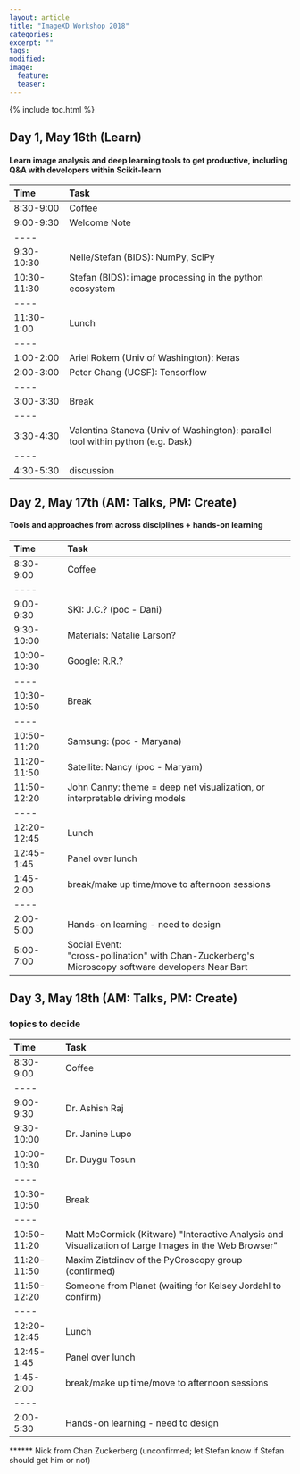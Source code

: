 ```yaml
---
layout: article
title: "ImageXD Workshop 2018"
categories:
excerpt: ""
tags: 
modified:
image:
  feature:
  teaser:  
---
```


{% include toc.html %}


## Day 1, May 16th (Learn)

#### Learn image analysis and deep learning tools to get productive, including Q&A with developers within Scikit-learn

| Time        | Task    | 
|:------------|:--------|
| 8:30-9:00   | <span class="badge warning">Coffee</span>| 
| 9:00-9:30   | Welcome Note|
|----
| 9:30-10:30  | Nelle/Stefan (BIDS): NumPy, SciPy |
| 10:30-11:30 | Stefan (BIDS): image processing in the python ecosystem  |
|----
| 11:30-1:00  | <span class="badge warning">Lunch</span>   |
|----
| 1:00-2:00   | Ariel Rokem (Univ of Washington): Keras   |
| 2:00-3:00   | Peter Chang (UCSF): Tensorflow   |
|----
| 3:00-3:30   | <span class="badge warning">Break</span>   |
|----
| 3:30-4:30   | Valentina Staneva (Univ of Washington): parallel tool within python (e.g. Dask)   |
|----
| 4:30-5:30   | discussion 

## Day 2, May 17th (AM: Talks, PM: Create)

#### Tools and approaches from across disciplines + hands-on learning

| Time        | Task    | 
|:------------|:--------|
| 8:30-9:00   | <span class="badge warning">Coffee</span>  |
|----
| 9:00-9:30   | SKI: J.C.? (poc - Dani)|
| 9:30-10:00  | Materials: Natalie Larson? |
| 10:00-10:30 | Google: R.R.?  |
|----
| 10:30-10:50  | <span class="badge warning">Break</span>   |
|----
| 10:50-11:20  | Samsung: (poc - Maryana)   |
| 11:20-11:50  | Satellite: Nancy (poc - Maryam)   |
| 11:50-12:20  | John Canny: theme = deep net visualization, or interpretable driving models |
|----
| 12:20-12:45  | <span class="badge warning">Lunch</span>  |
| 12:45-1:45   | <span class="badge success">Panel over lunch</span> |
| 1:45-2:00    | break/make up time/move to afternoon sessions|
|----
| 2:00-5:00    | Hands-on learning - need to design   |
| 5:00-7:00    | <span class="badge danger">Social Event:</span> <br/>  "cross-pollination" with Chan-Zuckerberg's Microscopy software developers Near Bart  |


## Day 3, May 18th (AM: Talks, PM: Create)

### topics to decide	


| Time        | Task    | 
|:------------|:--------|
| 8:30-9:00   | <span class="badge warning">Coffee</span>  |
|----
| 9:00-9:30   | Dr. Ashish Raj  |
| 9:30-10:00  | Dr. Janine Lupo |
| 10:00-10:30 | Dr. Duygu Tosun |
|----
| 10:30-10:50  | <span class="badge warning">Break</span>   |
|----
| 10:50-11:20  | Matt McCormick (Kitware) "Interactive Analysis and Visualization of Large Images in the Web Browser"  |
| 11:20-11:50  | Maxim Ziatdinov of the PyCroscopy group (confirmed)   |
| 11:50-12:20  | Someone from Planet (waiting for Kelsey Jordahl to confirm) |
|----
| 12:20-12:45  | <span class="badge warning">Lunch</span>  |
| 12:45-1:45   |  <span class="badge success">Panel over lunch</span> |
| 1:45-2:00    | break/make up time/move to afternoon sessions|
|----
| 2:00-5:30    | Hands-on learning - need to design   |
																					
******  Nick from Chan Zuckerberg (unconfirmed; let Stefan know if Stefan should get him or not)


